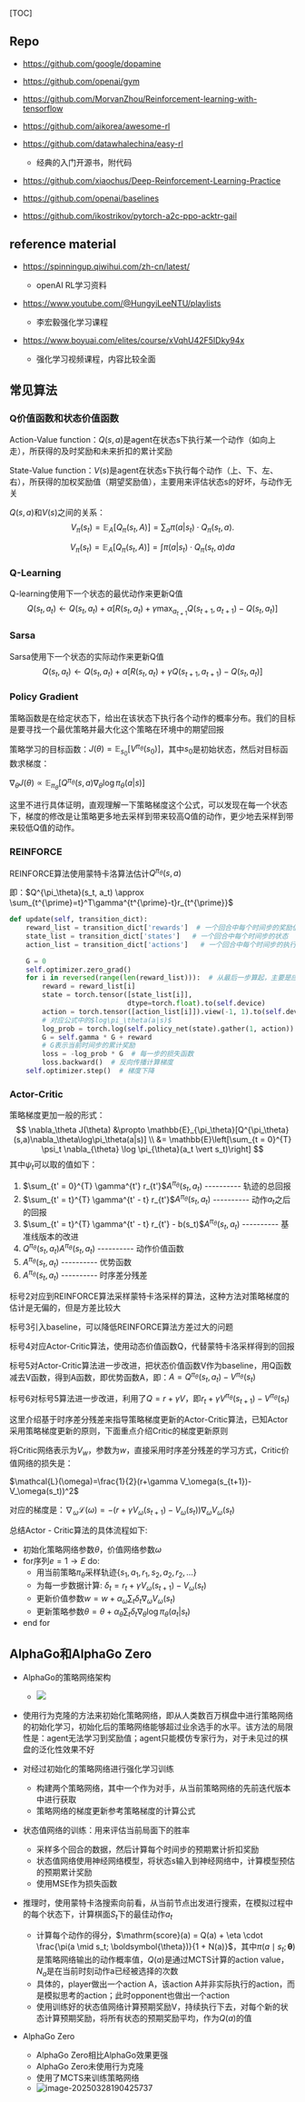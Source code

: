 [TOC]




## Repo
- https://github.com/google/dopamine
- https://github.com/openai/gym

- https://github.com/MorvanZhou/Reinforcement-learning-with-tensorflow
- https://github.com/aikorea/awesome-rl

- https://github.com/datawhalechina/easy-rl
  - 经典的入门开源书，附代码

- https://github.com/xiaochus/Deep-Reinforcement-Learning-Practice
- https://github.com/openai/baselines

- https://github.com/ikostrikov/pytorch-a2c-ppo-acktr-gail


## reference material

- https://spinningup.qiwihui.com/zh-cn/latest/
  - openAI RL学习资料

- https://www.youtube.com/@HungyiLeeNTU/playlists
  - 李宏毅强化学习课程

- https://www.boyuai.com/elites/course/xVqhU42F5IDky94x
  - 强化学习视频课程，内容比较全面

## 常见算法

### Q价值函数和状态价值函数

Action-Value function：$Q(s, a)$是agent在状态s下执行某一个动作（如向上走），所获得的及时奖励和未来折扣的累计奖励

State-Value function：$V(s)$是agent在状态s下执行每个动作（上、下、左、右），所获得的加权奖励值（期望奖励值），主要用来评估状态s的好坏，与动作无关

$Q(s, a)$和$V(s)$之间的关系：
$$
V_\pi(s_t)=\mathbb{E}_A\left[Q_\pi(s_t,A)\right]=\sum_a\pi(a|s_t)\cdot Q_\pi(s_t,a).
$$

$$
V_\pi(s_t)=\mathbb{E}_A\left[Q_\pi(s_t,A)\right]=\int\pi(a|s_t)\cdot Q_\pi(s_t,a)da
$$

### Q-Learning

Q-learning使用下一个状态的最优动作来更新Q值
$$
Q(s_t, a_t) \leftarrow Q(s_t, a_t) + \alpha [R(s_t, a_t) + \gamma \max_{a_{t + 1}} Q(s_{t + 1}, a_{t + 1}) - Q(s_t, a_t)]
$$


### Sarsa

Sarsa使用下一个状态的实际动作来更新Q值
$$
Q(s_t, a_t) \leftarrow Q(s_t, a_t) + \alpha [R(s_t, a_t) + \gamma Q(s_{t + 1}, a_{t + 1}) - Q(s_t, a_t)]
$$

### Policy Gradient

策略函数是在给定状态下，给出在该状态下执行各个动作的概率分布。我们的目标是要寻找一个最优策略并最大化这个策略在环境中的期望回报

策略学习的目标函数：$J(\theta)=\mathbb{E}_{s_0}[V^{\pi_\theta}(s_0)]$，其中$s_0$是初始状态，然后对目标函数求梯度：

$\nabla_\theta J(\theta)\propto \mathbb{E}_{\pi_\theta}[Q^{\pi_\theta}(s,a)\nabla_\theta\log\pi_\theta(a|s)]$

这里不进行具体证明，直观理解一下策略梯度这个公式，可以发现在每一个状态下，梯度的修改是让策略更多地去采样到带来较高Q值的动作，更少地去采样到带来较低Q值的动作。

### REINFORCE

REINFORCE算法使用蒙特卡洛算法估计$Q^{\pi_\theta}(s, a)$

即：$Q^{\pi_\theta}(s_t, a_t) \approx \sum_{t^{\prime}=t}^T\gamma^{t^{\prime}-t}r_{t^{\prime}}$

```python
def update(self, transition_dict):
    reward_list = transition_dict['rewards']  # 一个回合中每个时间步的奖励值
    state_list = transition_dict['states']   # 一个回合中每个时间步的状态
    action_list = transition_dict['actions']   # 一个回合中每个时间步的执行动作

    G = 0
    self.optimizer.zero_grad()
    for i in reversed(range(len(reward_list))):  # 从最后一步算起，主要是应为t时间步的累计奖励依赖第t+1时间步的累计奖励值
        reward = reward_list[i]
        state = torch.tensor([state_list[i]],
                             dtype=torch.float).to(self.device)
        action = torch.tensor([action_list[i]]).view(-1, 1).to(self.device)
        # 对应公式中的$log\pi_\theta(a|s)$
        log_prob = torch.log(self.policy_net(state).gather(1, action))
        G = self.gamma * G + reward
        # G表示当前时间步的累计奖励
        loss = -log_prob * G  # 每一步的损失函数
        loss.backward()  # 反向传播计算梯度
    self.optimizer.step()  # 梯度下降
```

### Actor-Critic

策略梯度更加一般的形式：
$$
\nabla_\theta J(\theta) &\propto \mathbb{E}_{\pi_\theta}[Q^{\pi_\theta}(s,a)\nabla_\theta\log\pi_\theta(a|s)] \\
&= \mathbb{E}\left[\sum_{t = 0}^{T} \psi_t \nabla_{\theta} \log \pi_{\theta}(a_t \vert s_t)\right]
$$
其中$\psi_t$可以取的值如下：

1. $\sum_{t' = 0}^{T} \gamma^{t'} r_{t'}$$A^{\pi_{\theta}}(s_t, a_t)$ ---------- 轨迹的总回报
2. $\sum_{t' = t}^{T} \gamma^{t' - t} r_{t'}$$A^{\pi_{\theta}}(s_t, a_t)$ ---------- 动作$a_t$之后的回报 
3. $\sum_{t' = t}^{T} \gamma^{t' - t} r_{t'} - b(s_t)$$A^{\pi_{\theta}}(s_t, a_t)$ ---------- 基准线版本的改进 
4. $Q^{\pi_{\theta}}(s_t, a_t)$$A^{\pi_{\theta}}(s_t, a_t)$ ---------- 动作价值函数 
5. $A^{\pi_{\theta}}(s_t, a_t)$ ---------- 优势函数 
6. $A^{\pi_{\theta}}(s_t, a_t)$ ---------- 时序差分残差

标号2对应到REINFORCE算法采样蒙特卡洛采样的算法，这种方法对策略梯度的估计是无偏的，但是方差比较大

标号3引入baseline，可以降低REINFORCE算法方差过大的问题

标号4对应Actor-Critic算法，使用动态价值函数Q，代替蒙特卡洛采样得到的回报

标号5对Actor-Critic算法进一步改进，把状态价值函数V作为baseline，用Q函数减去V函数，得到A函数，即优势函数A，即：$A=Q^{\pi_{\theta}}(s_t, a_t) - V^{\pi_{\theta}}(s_t)$

标号6对标号5算法进一步改进，利用了$Q=r + \gamma V$，即$r_t + \gamma V^{\pi_{\theta}}(s_{t + 1}) - V^{\pi_{\theta}}(s_t)$



这里介绍基于时序差分残差来指导策略梯度更新的Actor-Critic算法，已知Actor采用策略梯度更新的原则，下面重点介绍Critic的梯度更新原则

将Critic网络表示为$V_w$，参数为$w$，直接采用时序差分残差的学习方式，Critic价值网络的损失是：

$\mathcal{L}(\omega)=\frac{1}{2}(r+\gamma V_\omega(s_{t+1})-V_\omega(s_t))^2$

对应的梯度是：$\nabla_\omega\mathcal{L}(\omega)=-(r+\gamma V_\omega(s_{t+1})-V_\omega(s_t))\nabla_\omega V_\omega(s_t)$

总结Actor - Critic算法的具体流程如下:
- 初始化策略网络参数$\theta$，价值网络参数$\omega$
- for序列$e = 1 \to E$ do:
    - 用当前策略$\pi_{\theta}$采样轨迹$\{s_1, a_1, r_1, s_2, a_2, r_2, \ldots\}$
    - 为每一步数据计算: $\delta_t = r_t+\gamma V_{\omega}(s_{t + 1})-V_{\omega}(s_t)$
    - 更新价值参数$w = w+\alpha_{\omega}\sum_t\delta_t\nabla_{\omega}V_{\omega}(s_t)$
    - 更新策略参数$\theta=\theta+\alpha_{\theta}\sum_t\delta_t\nabla_{\theta}\log\pi_{\theta}(a_t|s_t)$
 - end for 

## AlphaGo和AlphaGo Zero

- AlphaGo的策略网络架构

  - ![](./assets/alphago.png)

- 使用行为克隆的方法来初始化策略网络，即从人类数百万棋盘中进行策略网络的初始化学习，初始化后的策略网络能够超过业余选手的水平。该方法的局限性是：agent无法学习到奖励值；agent只能模仿专家行为，对于未见过的棋盘的泛化性效果不好

- 对经过初始化的策略网络进行强化学习训练

  - 构建两个策略网络，其中一个作为对手，从当前策略网络的先前迭代版本中进行获取
  - 策略网络的梯度更新参考策略梯度的计算公式

- 状态值网络的训练：用来评估当前局面下的胜率

  - 采样多个回合的数据，然后计算每个时间步的预期累计折扣奖励
  - 状态值网络使用神经网络模型，将状态s输入到神经网络中，计算模型预估的预期累计奖励
  - 使用MSE作为损失函数

- 推理时，使用蒙特卡洛搜索向前看，从当前节点出发进行搜索，在模拟过程中的每个状态下，计算棋面$S_t$下的最佳动作$a_t$

  - 计算每个动作的得分，$\mathrm{score}(a) = Q(a) + \eta \cdot \frac{\pi(a \mid s_t; \boldsymbol{\theta})}{1 + N(a)}$，其中$\pi(a \mid s_t; \boldsymbol{\theta})$是策略网络输出的动作概率值，$Q(a)$是通过MCTS计算的action value，$N_a$是在当前时刻动作a已经被选择的次数
  - 具体的，player做出一个action A，该action A并非实际执行的action，而是模拟思考的action；此时opponent也做出一个action
  - 使用训练好的状态值网络计算预期奖励V，持续执行下去，对每个新的状态计算预期奖励，将所有状态的预期奖励平均，作为$Q(a)$的值

- AlphaGo Zero

  - AlphaGo Zero相比AlphaGo效果更强
  - AlphaGo Zero未使用行为克隆
  - 使用了MCTS来训练策略网络
  - ![image-20250328190425737](./assets/alphago_zero.png)

  















